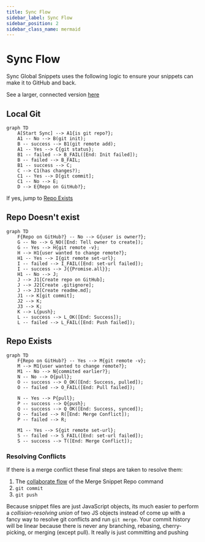 ```yaml
---
title: Sync Flow
sidebar_label: Sync Flow
sidebar_position: 2
sidebar_class_name: mermaid
---
```


# Sync Flow

Sync Global Snippets uses the following logic to ensure your snippets can make it to GitHub and back.

See a larger, connected version [here](/snippet-sync-full)

## Local Git

```mermaid
graph TD
    A[Start Sync] --> A1{is git repo?};
    A1 -- No --> B(git init);
    B -- success --> B1(git remote add);
    A1 -- Yes --> C{git status};
    B1 -- failed --> B_FAIL([End: Init failed]);
    B -- failed --> B_FAIL;
    B1 -- success --> C;
    C --> C1(has changes?);
    C1 -- Yes --> D[git commit];
    C1 -- No --> E;
    D --> E{Repo on GitHub?};
```

If yes, jump to [Repo Exists](#repo-exists)

## Repo Doesn't exist

```mermaid
graph TD
    F{Repo on GitHub?} -- No --> G{user is owner?};
    G -- No --> G_NO([End: Tell owner to create]);
    G -- Yes --> H{git remote -v};
    H --> H1{user wanted to change remote?};
    H1 -- Yes --> I{git remote set-url};
    I -- failed --> I_FAIL([End: set-url failed]);
    I -- success --> J{{Promise.all}};
    H1 -- No --> J;
    J --> J1[Create repo on GitHub];
    J --> J2[Create .gitignore];
    J --> J3[Create readme.md];
    J1 --> K[git commit];
    J2 --> K;
    J3 --> K;
    K --> L{push};
    L -- success --> L_OK([End: Success]);
    L -- failed --> L_FAIL([End: Push failed]);
```

## Repo Exists

```mermaid
graph TD
    F{Repo on GitHub?} -- Yes --> M{git remote -v};
    M --> M1{user wanted to change remote?};
    M1 -- No --> N{commited earlier?};
    N -- No --> O{pull};
    O -- success --> O_OK([End: Success, pulled]);
    O -- failed --> O_FAIL([End: Pull failed]);

    N -- Yes --> P{pull};
    P -- success --> Q{push};
    Q -- success --> Q_OK([End: Success, synced]);
    Q -- failed --> R([End: Merge Conflict]);
    P -- failed --> R;

    M1 -- Yes --> S{git remote set-url};
    S -- failed --> S_FAIL([End: set-url failed]);
    S -- success --> T([End: Merge Conflict]);
```

### Resolving Conflicts

If there is a merge conflict these final steps are taken to resolve them: 

1. The [collaborate flow](/docs/github-integration/truly-global/collaborate-flow.md) of the Merge Snippet Repo command
2. `git commit`
3. `git push`

Because snippet files are just JavaScript objects, its much easier to perform a *collision-resolving union* of two JS objects instead of come up with a fancy way to resolve git conflicts and run `git merge`. Your commit history will be linear because there is never any branching, rebasing, cherry-picking, or merging (except pull). It really is just committing and pushing
